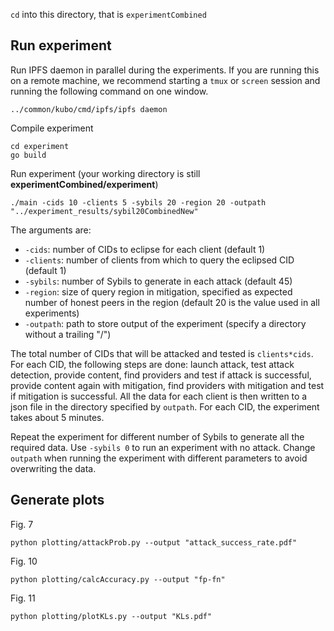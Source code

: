 `cd` into this directory, that is `experimentCombined`

## Run experiment
Run IPFS daemon in parallel during the experiments. If you are running this on a remote machine, we recommend starting a `tmux` or `screen` session and running the following command on one window.
```
../common/kubo/cmd/ipfs/ipfs daemon
```
Compile experiment
```
cd experiment
go build
```
Run experiment (your working directory is still **experimentCombined/experiment**)
```
./main -cids 10 -clients 5 -sybils 20 -region 20 -outpath "../experiment_results/sybil20CombinedNew"
```
The arguments are:
* `-cids`: number of CIDs to eclipse for each client (default 1)
* `-clients`: number of clients from which to query the eclipsed CID (default 1)
* `-sybils`: number of Sybils to generate in each attack (default 45)
* `-region`: size of query region in mitigation, specified as expected number of honest peers in the region (default 20 is the value used in all experiments)
* `-outpath`: path to store output of the experiment (specify a directory without a trailing "/")

The total number of CIDs that will be attacked and tested is `clients*cids`. For each CID, the following steps are done: launch attack, test attack detection, provide content, find providers and test if attack is successful, provide content again with mitigation, find providers with mitigation and test if mitigation is successful. All the data for each client is then written to a json file in the directory specified by `outpath`. For each CID, the experiment takes about 5 minutes.

Repeat the experiment for different number of Sybils to generate all the required data. Use `-sybils 0` to run an experiment with no attack. Change `outpath` when running the experiment with different parameters to avoid overwriting the data.

## Generate plots
Fig. 7
```
python plotting/attackProb.py --output "attack_success_rate.pdf"
```

Fig. 10
```
python plotting/calcAccuracy.py --output "fp-fn"
```

Fig. 11
```
python plotting/plotKLs.py --output "KLs.pdf"
```